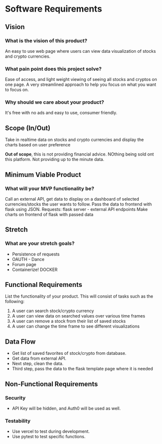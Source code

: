 # Software Requirements

## Vision

### What is the vision of this product?

An easy to use web page where users can view data visualization of stocks and crypto currencies.

### What pain point does this project solve?

Ease of access, and light weight viewing of seeing all stocks and cryptos on one page. A very streamlined approach to help you focus on what you want to focus on.

### Why should we care about your product?

It's free with no ads and easy to use, consumer friendly.

## Scope (In/Out)

Take in realtime data on stocks and crypto currencies and display the charts based on user preference

**Out of scope**, this is not providing financial advice. NOthing being sold ont this platform. Not providing up to the minute data.

## Minimum Viable Product

### What will your MVP functionality be?

Call an external API, get data to display on a dashboard of selected currencies/stocks the user wants to follow.
Pass the  data to frontend with flask using JSON.
Requests: flask server - external API endpoints
Make charts on frontend of flask with passed data

## Stretch

### What are your stretch goals?

- Persistence of requests
- OAUTH - Dance
- Forum page
- Containerize! DOCKER  

## Functional Requirements

List the functionality of your product. This will consist of tasks such as the following:

1. A user can search stock/crypto currency
2. A user can view data on searched values over various time frames
3. A user can remove a stock from their list of saved stocks
4. A user can change the time frame to see different visualizations

## Data Flow

- Get list of saved favorites of stock/crypto from database.
- Get data from external API.
- Next step, clean the data.
- Third step, pass the data to the flask template page where it is needed

## Non-Functional Requirements

### Security

- API Key will be hidden, and Auth0 will be used as well.

### Testability

- Use vercel to test during development.
- Use pytest to test specific functions.
